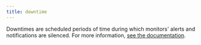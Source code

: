 ```yaml
---
title: downtime
---
```

Downtimes are scheduled periods of time during which monitors' alerts and notifications are silenced.
For more information, <a href="https://docs.datadoghq.com/monitors/notify/downtimes">see the documentation</a>.